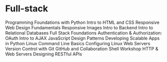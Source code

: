 # Full-stack

Programming Foundations with Python
Intro to HTML and CSS
Responsive Web Design Fundamentals
Responsive Images
Intro to Backend
Intro to Relational Databases
Full Stack Foundations
Authentication & Authorization: OAuth
Intro to AJAX
JavaScript Design Patterns
Developing Scalable Apps in Python
Linux Command Line Basics
Configuring Linux Web Servers
Version Control with Git
GitHub and Collaboration
Shell Workshop
HTTP & Web Servers
Designing RESTful APIs
